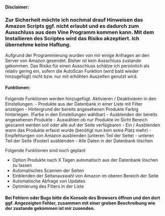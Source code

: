 <h4>Disclaimer:</h4>
<h3>Zur Sicherheit möchte ich nochmal drauf Hinweisen das Amazon Scripts ggf. nicht erlaubt und es dadurch zum Ausschluss aus dem Vine Programm kommen kann. Mit dem Installieren des Scriptes wird das Risiko akzeptiert. Ich übernehme keine Haftung.</h3>
Aufgrund der Programmierung wurden von mir einige Anfragen an den Server von Amazon gesendet. Bisher ist kein Ausschluss zustande gekommen.
Das Risiko für einen Ausschluss schätze ich persönlich als relativ gering ein, sofern die AutoScan Funktion (wird bald wieder hinzugefügt) nicht bzw. nur mit erhöhten Auszeiten genutzt wird.

<h4>Funktionen:</h4>
Folgende Funktionen werden hinzugefügt. Aktivieren / Deaktivieren in den Einstellungen.
- Produkte aus der Datenbank in einer Liste mit Filter anzeigen
- Hintergrund der bereits angesehenen Produkte Farbig hinterlegen. (Farbe in den Einstellungen wählbar)
- Ausblenden der bereits angesehenen Produkte
- Auswählen ob nur Produkte im Sicht Bereich gescannt werden soll oder alle auf der Seite verfügbaren
- Ein / Ausblenden wann das Produkte erfasst wurde (benötigt nun kein extra Platz mehr)
- Empfehlungen von Amazon ausblenden (unteren Teil der Seite)
- unteren Teil der Seite (Footer) ausblenden
- Alle Daten in der Datenbank löschen

Folgende Funktionen sind noch geplant
- Option Produkte nach X Tagen automatisch aus der Datenbank löschen zu lassen
- Automatisches Scannen der Seiten
- Einblenden der Seitanauswahl von Amazon im oberen Bereich der Seite
- Automatische Abfrage von Updates
- Optimierung des Filters in der Liste

<h4>Bei Fehlern oder Bugs bitte die Konsole des Browsers öffnen und den dort ggf. Angezeigten Fehler, zusammen mit einer groben Beschreibung wie der zustande gekommen ist mir zusenden.</h4
